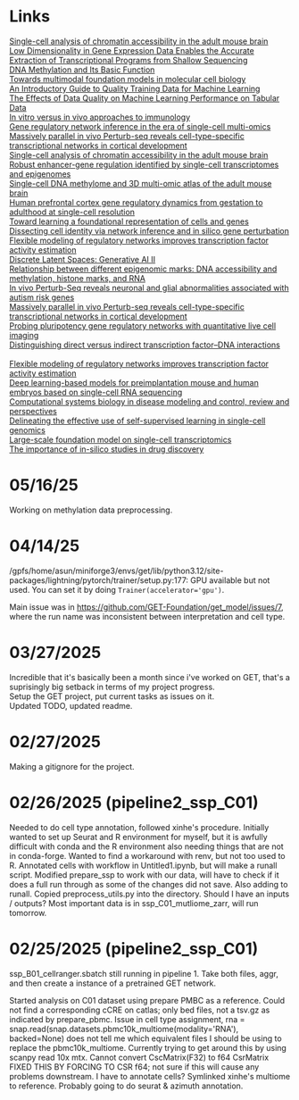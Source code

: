 # Links
[Single-cell analysis of chromatin accessibility in the adult mouse brain](https://www.nature.com/articles/s41586-023-06824-9)  
[Low Dimensionality in Gene Expression Data Enables the Accurate Extraction of Transcriptional Programs from Shallow Sequencing](https://www.cell.com/fulltext/S2405-4712(16)30109-0)  
[DNA Methylation and Its Basic Function](https://www.nature.com/articles/npp2012112)  
[Towards multimodal foundation models in molecular cell biology](https://www.nature.com/articles/s41586-025-08710-y)  
[An Introductory Guide to Quality Training Data for Machine Learning](https://www.v7labs.com/blog/quality-training-data-for-machine-learning-guide)  
[The Effects of Data Quality on Machine Learning Performance on Tabular Data](https://arxiv.org/pdf/2207.14529)  
[In vitro versus in vivo approaches to immunology](https://www.nature.com/articles/nri935/figures/1)  
[Gene regulatory network inference in the era of single-cell multi-omics](https://www.nature.com/articles/s41576-023-00618-5?fromPaywallRec=false)  
[Massively parallel in vivo Perturb-seq reveals cell-type-specific transcriptional networks in cortical development](https://www.cell.com/cell/fulltext/S0092-8674(24)00476-8)  
[Single-cell analysis of chromatin accessibility in the adult mouse brain](https://www.nature.com/articles/s41586-023-06824-9)  
[Robust enhancer-gene regulation identified by single-cell transcriptomes and epigenomes](https://www.cell.com/cell-genomics/fulltext/S2666-979X(23)00117-9?rss=yes&utm_source=dlvr.it&utm_medium=twitter)  
[Single-cell DNA methylome and 3D multi-omic atlas of the adult mouse brain](https://www.nature.com/articles/s41586-023-06805-y)  
[Human prefrontal cortex gene regulatory dynamics from gestation to adulthood at single-cell resolution](https://www.sciencedirect.com/science/article/pii/S0092867422012582?via%3Dihub)  
[Toward learning a foundational representation of cells and genes](https://www.nature.com/articles/s41592-024-02367-7)  
[Dissecting cell identity via network inference and in silico gene perturbation](https://www.nature.com/articles/s41586-022-05688-9)  
[Flexible modeling of regulatory networks improves transcription factor activity estimation](https://www.nature.com/articles/s41540-024-00386-w?fromPaywallRec=false)  
[Discrete Latent Spaces: Generative AI II](https://synthesis.ai/2023/03/21/generative-ai-ii-discrete-latent-spaces/)  
[Relationship between different epigenomic marks: DNA accessibility and methylation, histone marks, and RNA](https://www.nature.com/articles/nature14310)  
[In vivo Perturb-Seq reveals neuronal and glial abnormalities associated with autism risk genes](https://www.science.org/doi/10.1126/science.aaz6063)  
[Massively parallel in vivo Perturb-seq reveals cell-type-specific transcriptional networks in cortical development](https://www.sciencedirect.com/science/article/pii/S0092867424004768)  
[Probing pluripotency gene regulatory networks with quantitative live cell imaging](https://pmc.ncbi.nlm.nih.gov/articles/PMC7560648/#:~:text=3.5.&text=Live%20cell%20imaging%20allows%20individual,predict%20the%20activity%20of%20GRNs.)  
[Distinguishing direct versus indirect transcription factor–DNA interactions](https://pmc.ncbi.nlm.nih.gov/articles/PMC2775597/#:~:text=We%20also%20tested%20our%20method,using%20in%20vitro%20nucleosome%20data.)  
[](https://www.reddit.com/r/biology/comments/a09hmp/what_is_stochastic_gene_expression_genetic_noise/)  
[Flexible modeling of regulatory networks improves transcription factor activity estimation](https://www.nature.com/articles/s41540-024-00386-w?fromPaywallRec=false%5D)  
[Deep learning-based models for preimplantation mouse and human embryos based on single-cell RNA sequencing](https://www.nature.com/articles/s41592-024-02511-3)  
[Computational systems biology in disease modeling and control, review and perspectives](https://www.nature.com/articles/s41540-022-00247-4)  
[Delineating the effective use of self-supervised learning in single-cell genomics](https://www.nature.com/articles/s42256-024-00934-3?fromPaywallRec=false)  
[Large-scale foundation model on single-cell transcriptomics](https://www.nature.com/articles/s41592-024-02305-7?fromPaywallRec=false)  
[The importance of in-silico studies in drug discovery](https://www.sciencedirect.com/science/article/pii/S2949866X24000200)

# 05/16/25
Working on methylation data preprocessing.

# 04/14/25
/gpfs/home/asun/miniforge3/envs/get/lib/python3.12/site-packages/lightning/pytorch/trainer/setup.py:177: GPU available but not used. You can set it by doing `Trainer(accelerator='gpu')`.

Main issue was in https://github.com/GET-Foundation/get_model/issues/7, where the run name was inconsistent between interpretation and cell type.

# 03/27/2025
Incredible that it's basically been a month since i've worked on GET, that's a suprisingly big setback in terms of my project progress.  
Setup the GET project, put current tasks as issues on it.  
Updated TODO, updated readme.


# 02/27/2025
Making a gitignore for the project.

# 02/26/2025 (pipeline2_ssp_C01)
Needed to do cell type annotation, followed xinhe's procedure. Initially wanted to set up Seurat and R environment
for myself, but it is awfully difficult with conda and the R environment also needing things that are not in conda-forge. Wanted to find a workaround with renv, but not too used to R.
Annotated cells with workflow in Untitled1.ipynb, but will make a runall script.
Modified prepare_ssp to work with our data, will have to check if it does a full run through as some of the changes did not save. Also adding to runall.
Copied preprocess_utils.py into the directory.
Should I have an inputs / outputs?
Most important data is in ssp_C01_mutliome_zarr, will run tomorrow. 

# 02/25/2025 (pipeline2_ssp_C01)
ssp_B01_cellranger.sbatch still running in pipeline 1. Take both files, aggr, and then create a instance of a pretrained GET network.

Started analysis on C01 dataset using prepare PMBC as a reference. 
Could not find a corresponding cCRE on catlas; only bed files, not a tsv.gz as indicated by prepare_pbmc. 
Issue in cell type assignment, rna = snap.read(snap.datasets.pbmc10k_multiome(modality='RNA'), backed=None) does not tell me which equivalent files I should be using to replace the pbmc10k_multiome. 
Currently trying to get around this by using scanpy read 10x mtx.
Cannot convert CscMatrix(F32) to f64 CsrMatrix
FIXED THIS BY FORCING TO CSR f64; not sure if this will cause any problems downstream.
I have to annotate cells? Symlinked xinhe's multiome to reference. Probably going to do seurat & azimuth annotation.
